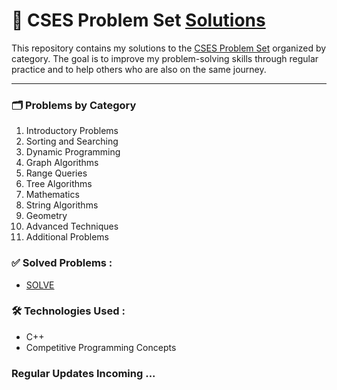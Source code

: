# 📘 CSES Problem Set [Solutions]()

This repository contains my solutions to the [CSES Problem Set](https://cses.fi/problemset/) organized by category. The goal is to improve my problem-solving skills through regular practice and to help others who are also on the same journey.

---

### 🗂️ Problems by Category

1. Introductory Problems
2. Sorting and Searching
3. Dynamic Programming
4. Graph Algorithms
5. Range Queries
6. Tree Algorithms
7. Mathematics
8. String Algorithms
9. Geometry
10. Advanced Techniques
11. Additional Problems

### ✅ Solved Problems :
- [SOLVE]()

### 🛠 Technologies Used :
- C++
- Competitive Programming Concepts

### Regular Updates Incoming ...